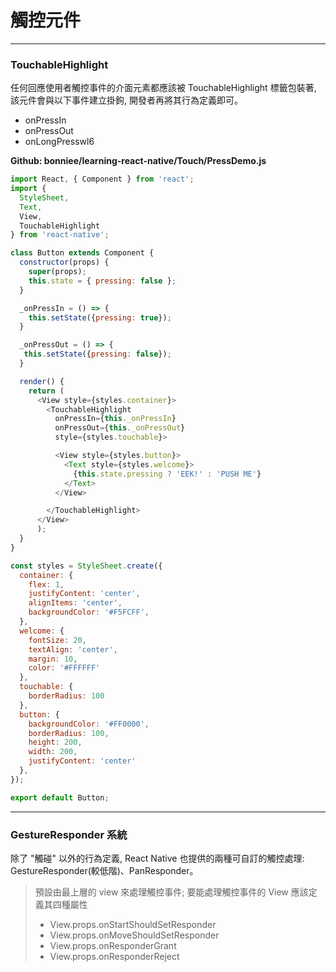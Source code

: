 # 觸控元件

***
### TouchableHighlight
任何回應使用者觸控事件的介面元素都應該被 TouchableHighlight 標籤包裝著, 該元件會與以下事件建立掛鉤, 開發者再將其行為定義即可。

* onPressIn
* onPressOut
* onLongPresswl6

**Github: bonniee/learning-react-native/Touch/PressDemo.js**
```javascript
import React, { Component } from 'react';
import {
  StyleSheet,
  Text,
  View,
  TouchableHighlight
} from 'react-native';

class Button extends Component {
  constructor(props) {
    super(props);
    this.state = { pressing: false };
  }

  _onPressIn = () => {
    this.setState({pressing: true});
  }

  _onPressOut = () => {
   this.setState({pressing: false}); 
  }

  render() {
    return (
      <View style={styles.container}>
        <TouchableHighlight
          onPressIn={this._onPressIn}
          onPressOut={this._onPressOut}
          style={styles.touchable}>

          <View style={styles.button}>
            <Text style={styles.welcome}>
              {this.state.pressing ? 'EEK!' : 'PUSH ME'}
            </Text>
          </View>

        </TouchableHighlight>
      </View>
      );
  }
}

const styles = StyleSheet.create({
  container: {
    flex: 1,
    justifyContent: 'center',
    alignItems: 'center',
    backgroundColor: '#F5FCFF',
  },
  welcome: {
    fontSize: 20,
    textAlign: 'center',
    margin: 10,
    color: '#FFFFFF'
  },
  touchable: {
    borderRadius: 100
  },
  button: {
    backgroundColor: '#FF0000',
    borderRadius: 100,
    height: 200,
    width: 200,
    justifyContent: 'center'
  },
});

export default Button;
```

***
### GestureResponder 系統
除了 "觸碰" 以外的行為定義, React Native 也提供的兩種可自訂的觸控處理: GestureResponder(較低階)、PanResponder。

> 預設由最上層的 view 來處理觸控事件; 要能處理觸控事件的 View 應該定義其四種屬性 
> * View.props.onStartShouldSetResponder
> * View.props.onMoveShouldSetResponder
> * View.props.onResponderGrant
> * View.props.onResponderReject